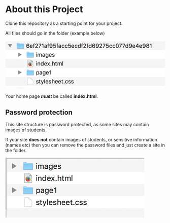 # About this Project

Clone this repository as a starting point for your project.

All files should go in the folder (example below)

![Image of Structure](https://github.com/debordem/8.4_test_site/blob/master/structure.png)

Your home page ***must*** be called **index.html**.

## Password protection

This site structure is password protected, as some sites may contain images of students.

If your site **does not** contain images of students, or sensitive information (names etc) then you can remove the password files and just create a site in the folder.

![Image of Structure Without Password](https://github.com/debordem/8.4_test_site/blob/master/structure-wo-pw.png)
